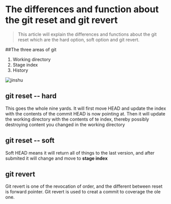 # The differences and function about the **git reset and git revert**

> This article will explain the differences and functions about the git reset which are the hard option, soft option and git revert.

##The three areas of git

1. Working directory
2. Stage index
3. History

![jinshu](https://upload-images.jianshu.io/upload_images/8048507-9ea56a58f75ebc00.png?imageMogr2/auto-orient/strip%7CimageView2/2/w/617/format/webp)

## git reset -- hard

This goes the whole nine yards. It will first move HEAD and update the index with the contents of the commit HEAD is now pointing at. Then it will update the working directory with the contents of te index, thereby possibly destroying content you changed in the working directory




## git reset -- soft

Soft HEAD means it will return all of things to the last version, and after submited it will change and move to **stage index**


## git revert

Git revert is one of the revocation of order, and the different between reset is forward pointer. Git revert is used to creat a commit to coverage the ole one. 


